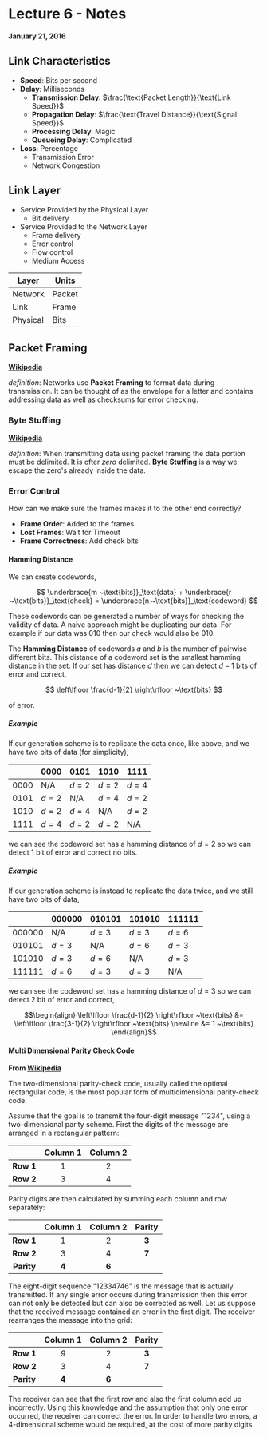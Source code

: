 # Lecture 6 - Notes  

**January 21, 2016**  

## Link Characteristics

* __Speed__: Bits per second
* __Delay__: Milliseconds
    * __Transmission Delay__: $\frac{\text{Packet Length}}{\text{Link Speed}}$ 
    * __Propagation Delay__: $\frac{\text{Travel Distance}}{\text{Signal Speed}}$ 
    * __Processing Delay__: Magic 
    * __Queueing Delay__: Complicated
* __Loss__: Percentage
    * Transmission Error
    * Network Congestion

## Link Layer

* Service Provided by the Physical Layer
    * Bit delivery 
* Service Provided to the Network Layer
    * Frame delivery
    * Error control
    * Flow control
    * Medium Access

| Layer    | Units  |
|----------|--------|
| Network  | Packet |
| Link     | Frame  |
| Physical | Bits   |

## Packet Framing

__[Wikipedia](https://en.wikipedia.org/wiki/Network_packet#Packet_framing)__

_definition_: Networks use __Packet Framing__ to format data during transmission. It can be thought of as the envelope for a letter and contains addressing data as well as checksums for error checking.

### Byte Stuffing

__[Wikipedia](https://en.wikipedia.org/wiki/Consistent_Overhead_Byte_Stuffing)__

_definition_: When transmitting data using packet framing the data portion must be delimited. It is ofter _zero_ delimited. __Byte Stuffing__ is a way we escape the zero's already inside the data.


### Error Control

How can we make sure the frames makes it to the other end correctly?

* __Frame Order__: Added to the frames
* __Lost Frames__: Wait for Timeout
* __Frame Correctness__: Add check bits

#### Hamming Distance

We can create codewords,

$$
    \underbrace{m ~\text{bits}}_\text{data} + \underbrace{r ~\text{bits}}_\text{check} = \underbrace{n ~\text{bits}}_\text{codeword}
$$ 

These codewords can be generated a number of ways for checking the validity of data. A naive approach might be duplicating our data. For example if our data was $010$ then our check would also be $010$.

The __Hamming Distance__ of codewords $a$ and $b$ is the number of pairwise different bits. This distance of a codeword set is the smallest hamming distance in the set. If our set has distance $d$ then we can detect $d-1$ bits of error and correct,

$$
    \left\lfloor \frac{d-1}{2} \right\rfloor ~\text{bits}
$$

of error.

##### Example

If our generation scheme is to replicate the data once, like above, and we have two bits of data (for simplicity),

|        | $0000$ | $0101$ | $1010$ | $1111$ |
|--------|--------|--------|--------|--------|
| $0000$ | N/A    | $d=2$  | $d=2$  | $d=4$  |
| $0101$ | $d=2$  | N/A    | $d=4$  | $d=2$  |
| $1010$ | $d=2$  | $d=4$  | N/A    | $d=2$  |
| $1111$ | $d=4$  | $d=2$  | $d=2$  | N/A    |

we can see the codeword set has a hamming distance of $d = 2$ so we can detect $1$ bit of error and correct no bits.

##### Example

If our generation scheme is instead to replicate the data twice, and we still have two bits of data,

|          | $000000$ | $010101$ | $101010$ | $111111$ |
|----------|----------|----------|----------|----------|
| $000000$ | N/A      | $d=3$    | $d=3$    | $d=6$    |
| $010101$ | $d=3$    | N/A      | $d=6$    | $d=3$    |
| $101010$ | $d=3$    | $d=6$    | N/A      | $d=3$    |
| $111111$ | $d=6$    | $d=3$    | $d=3$    | N/A      |

we can see the codeword set has a hamming distance of $d = 3$ so we can detect $2$ bit of error and correct,

$$\begin{align}
    \left\lfloor \frac{d-1}{2} \right\rfloor ~\text{bits} &= \left\lfloor \frac{3-1}{2} \right\rfloor ~\text{bits} \newline
    &= 1 ~\text{bits}
\end{align}$$

#### Multi Dimensional Parity Check Code

__From [Wikipedia](https://en.wikipedia.org/wiki/Multidimensional_parity-check_code)__

The two-dimensional parity-check code, usually called the optimal rectangular code, is the most popular form of multidimensional parity-check code.

Assume that the goal is to transmit the four-digit message "1234", using a two-dimensional parity scheme. First the digits of the message are arranged in a rectangular pattern:

|           | Column 1 | Column 2 |
|:---------:|:--------:|:--------:|
| __Row 1__ |     1    |     2    |
| __Row 2__ |     3    |     4    |

Parity digits are then calculated by summing each column and row separately:

|            | Column 1 | Column 2 | Parity |
|:----------:|:--------:|:--------:|:------:|
|  __Row 1__ |     1    |     2    |  __3__ |
|  __Row 2__ |     3    |     4    |  __7__ |
| __Parity__ |   __4__  |   __6__  |        |

The eight-digit sequence "12334746" is the message that is actually transmitted. If any single error occurs during transmission then this error can not only be detected but can also be corrected as well. Let us suppose that the received message contained an error in the first digit. The receiver rearranges the message into the grid:

|            | Column 1 | Column 2 | Parity |
|:----------:|:--------:|:--------:|:------:|
|  __Row 1__ |    _9_   |     2    |  __3__ |
|  __Row 2__ |     3    |     4    |  __7__ |
| __Parity__ |   __4__  |   __6__  |        |

The receiver can see that the first row and also the first column add up incorrectly. Using this knowledge and the assumption that only one error occurred, the receiver can correct the error. In order to handle two errors, a 4-dimensional scheme would be required, at the cost of more parity digits. 
